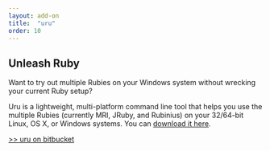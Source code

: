 ```yaml
---
layout: add-on
title:  "uru"
order: 10
---
```

## Unleash Ruby

Want to try out multiple Rubies on your Windows system without wrecking your current Ruby setup?

Uru is a lightweight, multi-platform command line tool that helps you use the multiple Rubies (currently MRI, JRuby, and Rubinius) on your 32/64-bit Linux, OS X, or Windows systems.
You can [download it here](https://bitbucket.org/jonforums/uru/wiki/Downloads).

[>> uru on bitbucket](https://bitbucket.org/jonforums/uru)
